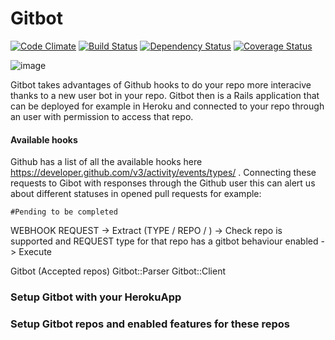 Gitbot
===========
[![Code Climate](https://codeclimate.com/github/pepibumur/gitbot.png)](https://codeclimate.com/github/pepibumur/gitbot)
[![Build Status](https://travis-ci.org/pepibumur/gitbot.svg?branch=master)](https://travis-ci.org/pepibumur/gitbot)
[![Dependency Status](https://gemnasium.com/pepibumur/gitbot.svg)](https://gemnasium.com/pepibumur/gitbot)
[![Coverage Status](https://coveralls.io/repos/pepibumur/gitbot/badge.png)](https://coveralls.io/r/pepibumur/gitbot)

![image](http://cl.ly/image/1j0f1S0B2X3S/cat.png)

Gitbot takes advantages of Github hooks to do your repo more interacive thanks to a new user bot in your repo. Gitbot then is a Rails application that can be deployed for example in Heroku and connected to your repo through an user with permission to access that repo.

#### Available hooks
Github has a list of all the available hooks here https://developer.github.com/v3/activity/events/types/ . Connecting these requests to Gibot with responses through the Github user this can alert us about different statuses in opened pull requests for example:

```
#Pending to be completed
```


WEBHOOK REQUEST -> Extract (TYPE / REPO / ) -> Check repo is supported and REQUEST type for that repo has a gitbot behaviour enabled -> Execute

Gitbot (Accepted repos)
Gitbot::Parser
Gitbot::Client


### Setup Gitbot with your HerokuApp

### Setup Gitbot repos and enabled features for these repos
